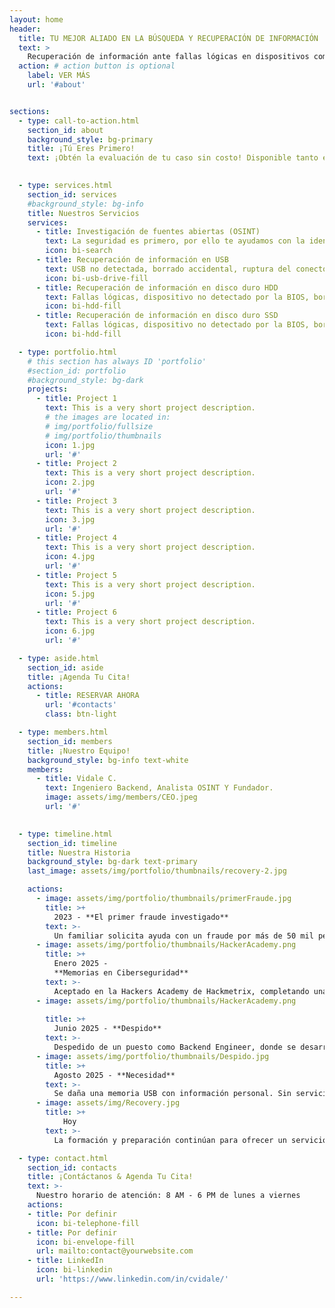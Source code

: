 ```yaml
---
layout: home
header:
  title: TU MEJOR ALIADO EN LA BÚSQUEDA Y RECUPERACIÓN DE INFORMACIÓN
  text: >
    Recuperación de información ante fallas lógicas en dispositivos comunes (USB, Micro SD, HDD, SSD), así como investigación y análisis de fuentes abiertas (OSINT) para la detección de posibles fraudes digitales, validación de datos y apoyo estratégico en la toma de decisiones. 
  action: # action button is optional
    label: VER MÁS
    url: '#about'


sections:
  - type: call-to-action.html
    section_id: about
    background_style: bg-primary
    title: ¡Tú Eres Primero!
    text: ¡Obtén la evaluación de tu caso sin costo! Disponible tanto en nuestro servicio de búsqueda de información como en el de recuperación de datos 
   

  - type: services.html
    section_id: services
    #background_style: bg-info
    title: Nuestros Servicios
    services:
      - title: Investigación de fuentes abiertas (OSINT)
        text: La seguridad es primero, por ello te ayudamos con la identificación de posibles fraudes digitales, validación de información y apoyo en la toma de decisiones.
        icon: bi-search
      - title: Recuperación de información en USB
        text: USB no detectada, borrado accidental, ruptura del conector, etc.
        icon: bi-usb-drive-fill
      - title: Recuperación de información en disco duro HDD
        text: Fallas lógicas, dispositivo no detectado por la BIOS, borrado accidental, etc.
        icon: bi-hdd-fill
      - title: Recuperación de información en disco duro SSD
        text: Fallas lógicas, dispositivo no detectado por la BIOS, borrado accidental, etc.
        icon: bi-hdd-fill

  - type: portfolio.html
    # this section has always ID 'portfolio'
    #section_id: portfolio
    #background_style: bg-dark
    projects:
      - title: Project 1
        text: This is a very short project description.
        # the images are located in:
        # img/portfolio/fullsize
        # img/portfolio/thumbnails
        icon: 1.jpg
        url: '#'
      - title: Project 2
        text: This is a very short project description.
        icon: 2.jpg
        url: '#'
      - title: Project 3
        text: This is a very short project description.
        icon: 3.jpg
        url: '#'
      - title: Project 4
        text: This is a very short project description.
        icon: 4.jpg
        url: '#'
      - title: Project 5
        text: This is a very short project description.
        icon: 5.jpg
        url: '#'
      - title: Project 6
        text: This is a very short project description.
        icon: 6.jpg
        url: '#'

  - type: aside.html
    section_id: aside
    title: ¡Agenda Tu Cita!
    actions:
      - title: RESERVAR AHORA
        url: '#contacts'
        class: btn-light

  - type: members.html
    section_id: members
    title: ¡Nuestro Equipo!
    background_style: bg-info text-white
    members:
      - title: Vidale C.
        text: Ingeniero Backend, Analista OSINT Y Fundador.
        image: assets/img/members/CEO.jpeg
        url: '#'
      

  - type: timeline.html
    section_id: timeline
    title: Nuestra Historia
    background_style: bg-dark text-primary
    last_image: assets/img/portfolio/thumbnails/recovery-2.jpg

    actions:
      - image: assets/img/portfolio/thumbnails/primerFraude.jpg
        title: >+
          2023 - **El primer fraude investigado**
        text: >-
          Un familiar solicita ayuda con un fraude por más de 50 mil pesos. A raíz de ello se redacta y publica una guía express ([Ver guía](https://www.reddit.com/r/MexicoFinanciero/comments/1992uf8/qué_hacer_antes_de_introducir_tu_dinero_en_una/)) para la validación de sitios web y aplicaciones financieras, alcanzando más de 15 mil visualizaciones. 
      - image: assets/img/portfolio/thumbnails/HackerAcademy.png
        title: >+
          Enero 2025 -
          **Memorias en Ciberseguridad**
        text: >-
          Aceptado en la Hackers Academy de Hackmetrix, completando una formación intensiva de 6 meses en ciberseguridad ofensiva.
      - image: assets/img/portfolio/thumbnails/HackerAcademy.png
      
        title: >+
          Junio 2025 - **Despido**
        text: >-
          Despedido de un puesto como Backend Engineer, donde se desarrollaban servicios transaccionales para Fintechs.  
      - image: assets/img/portfolio/thumbnails/Despido.jpg
        title: >+
          Agosto 2025 - **Necesidad**
        text: >-
          Se daña una memoria USB con información personal. Sin servicios de recuperación cerca, decido fundar mi propio servicio y ofrecerlo a otros.
      - image: assets/img/Recovery.jpg
        title: >+
            Hoy
        text: >-
          La formación y preparación continúan para ofrecer un servicio de excelencia...

  - type: contact.html
    section_id: contacts
    title: ¡Contáctanos & Agenda Tu Cita!
    text: >-
      Nuestro horario de atención: 8 AM - 6 PM de lunes a viernes
    actions:
    - title: Por definir
      icon: bi-telephone-fill
    - title: Por definir
      icon: bi-envelope-fill
      url: mailto:contact@yourwebsite.com
    - title: LinkedIn
      icon: bi-linkedin
      url: 'https://www.linkedin.com/in/cvidale/'

---
```

